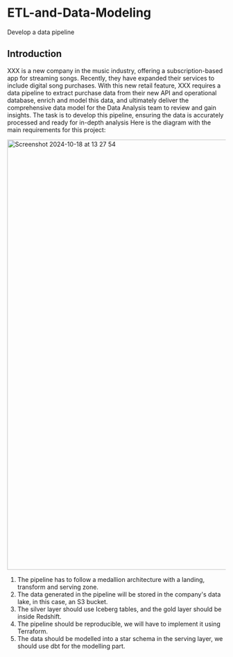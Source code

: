 # ETL-and-Data-Modeling
Develop a data pipeline

##  Introduction
XXX is a new company in the music industry, offering a subscription-based app for streaming songs. Recently, they have expanded their services to include digital song purchases. With this new retail feature, XXX requires a data pipeline to extract purchase data from their new API and operational database, enrich and model this data, and ultimately deliver the comprehensive data model for the Data Analysis team to review and gain insights. The task is to develop this pipeline, ensuring the data is accurately processed and ready for in-depth analysis
Here is the diagram with the main requirements for this project:

<img width="990" alt="Screenshot 2024-10-18 at 13 27 54" src="https://github.com/user-attachments/assets/f93814f4-0932-47d5-9477-0b16ca6bdcc3">


1. The pipeline has to follow a medallion architecture with a landing, transform and serving zone.
2. The data generated in the pipeline will be stored in the company's data lake, in this case, an S3 bucket.
3. The silver layer should use Iceberg tables, and the gold layer should be inside Redshift.
4. The pipeline should be reproducible, we will have to implement it using Terraform.
5. The data should be modelled into a star schema in the serving layer, we should use dbt for the modelling part.


